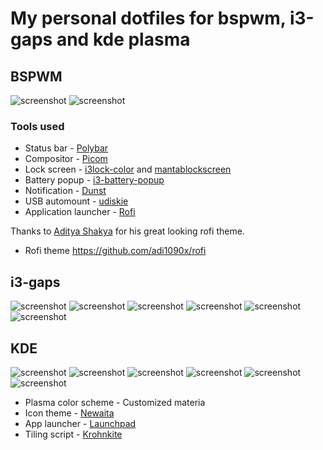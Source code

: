 # My personal dotfiles for bspwm, i3-gaps and kde plasma

## BSPWM
![screenshot](./Pictures/Screenshots/bspwm/terms.png)
![screenshot](./Pictures/Screenshots/bspwm/web.png)
### Tools used 
- Status bar - [Polybar](https://github.com/polybar/polybar)
- Compositor - [Picom](https://github.com/ibhagwan/picom)
- Lock screen - [i3lock-color](https://github.com/Raymo111/i3lock-color) and [mantablockscreen](https://github.com/reorr/mantablockscreen)
- Battery popup - [i3-battery-popup](https://github.com/rjekker/i3-battery-popup/blob/master/i3-battery-popup)
- Notification - [Dunst](https://github.com/dunst-project/dunst)
- USB automount - [udiskie](https://github.com/coldfix/udiskie)
- Application launcher - [Rofi](https://github.com/davatorium/rofi)


Thanks to [Aditya Shakya](https://github.com/adi1090x) for his great looking rofi theme. 
- Rofi theme https://github.com/adi1090x/rofi
## i3-gaps
![screenshot](./Pictures/Screenshots/i3wm/qutebrowser.png)
![screenshot](./Pictures/Screenshots/i3wm/vim.png)
![screenshot](./Pictures/Screenshots/i3wm/music.png)
![screenshot](./Pictures/Screenshots/i3wm/dolphin.png)
![screenshot](./Pictures/Screenshots/i3wm/notification.png)
![screenshot](./Pictures/Screenshots/i3wm/rofi.png)


## KDE

![screenshot](./Pictures/Screenshots/Kde/qutebrowser.png)
![screenshot](./Pictures/Screenshots/Kde/vim.png)
![screenshot](./Pictures/Screenshots/Kde/oklar-dolphin.png)
![screenshot](./Pictures/Screenshots/Kde/ranger-ncmpcpp.png)
![screenshot](./Pictures/Screenshots/Kde/bashtop-zsh-cmatrix.png)
![screenshot](./Pictures/Screenshots/Kde/launchpad.png)

- Plasma color scheme - Customized materia
- Icon theme - [Newaita](https://github.com/cbrnix/Newaita)
- App launcher - [Launchpad](https://store.kde.org/p/1364064/)
- Tiling script - [Krohnkite](https://github.com/esjeon/krohnkite)
